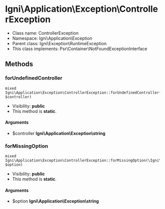 Igni\Application\Exception\ControllerException
===============






* Class name: ControllerException
* Namespace: Igni\Application\Exception
* Parent class: Igni\Exception\RuntimeException
* This class implements: Psr\Container\NotFoundExceptionInterface






Methods
-------


### forUndefinedController

    mixed Igni\Application\Exception\ControllerException::forUndefinedController(\Igni\Application\Exception\string $controller)





* Visibility: **public**
* This method is **static**.


#### Arguments
* $controller **Igni\Application\Exception\string**



### forMissingOption

    mixed Igni\Application\Exception\ControllerException::forMissingOption(\Igni\Application\Exception\string $option)





* Visibility: **public**
* This method is **static**.


#### Arguments
* $option **Igni\Application\Exception\string**


